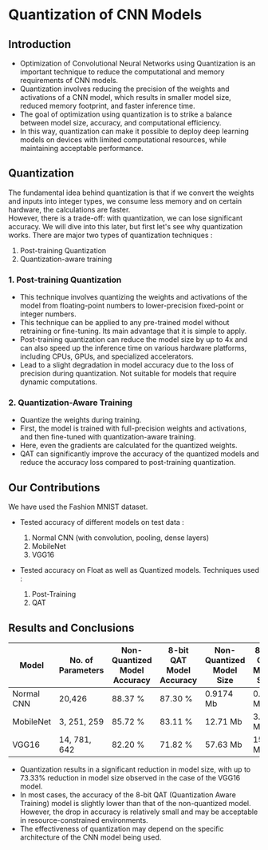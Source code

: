 # **Quantization of CNN Models**

## **Introduction**
- Optimization of Convolutional Neural Networks using Quantization is an important technique to reduce the computational and memory requirements of CNN models. 
- Quantization involves reducing the precision of the weights and activations of a CNN model, which results in smaller model size, reduced memory footprint, and faster inference time. 
- The goal of optimization using quantization is to strike a balance between model size, accuracy, and computational efficiency. 
- In this way, quantization can make it possible to deploy deep learning models on devices with limited computational resources, while maintaining acceptable performance.

## **Quantization**
The fundamental idea behind quantization is that if we convert the weights and inputs into integer types, we consume less memory and on certain hardware, the calculations are faster. \
However, there is a trade-off: with quantization, we can lose significant accuracy. We will dive into this later, but first let's see why quantization works.
There are major two types of quantization techniques :
1. Post-training Quantization
2. Quantization-aware training

### **1. Post-training Quantization**
- This technique involves quantizing the weights and activations of the model from floating-point numbers to lower-precision fixed-point or integer numbers.
- This technique can be applied to any pre-trained model without retraining or fine-tuning. Its main advantage that it is simple to apply.
- Post-training quantization can reduce the model size by up to 4x and can also speed up the inference time on various hardware platforms, including CPUs, GPUs, and specialized accelerators.
- Lead to a slight degradation in model accuracy due to the loss of precision during quantization. Not suitable for models that require dynamic computations.

### **2. Quantization-Aware Training**
- Quantize the weights during training. 
- First, the model is trained with full-precision weights and activations, and then fine-tuned with quantization-aware training. 
- Here, even the gradients are calculated for the quantized weights. 
- QAT can significantly improve the accuracy of the quantized models and reduce the accuracy loss compared to post-training quantization.

## **Our Contributions**
We have used the Fashion MNIST dataset.
- Tested accuracy of different models on test data :
    1. Normal CNN (with convolution, pooling, dense layers)
    2. MobileNet
    3. VGG16

- Tested accuracy on Float as well as Quantized models. Techniques used :
    1. Post-Training
    2. QAT


## **Results and Conclusions**

| Model      | No. of Parameters | Non-Quantized Model Accuracy | 8-bit QAT Model Accuracy | Non-Quantized Model Size | 8-bit QAT Model Size |
| ---------- | ----------------- | ---------------------------- | ------------------------ | ---------------------------- | ------------------------ |
| Normal CNN | 20,426            | 88.37 %                      | 87.30 %                  | 0.9174 Mb                    | 0.233 Mb                 |
| MobileNet  | 3, 251, 259       | 85.72 %                      | 83.11 %                  | 12.71 Mb                     | 3.36 Mb                  |
| VGG16      | 14, 781, 642      | 82.20 %                      | 71.82 %                  | 57.63 Mb                     | 15.37 Mb                 |

- Quantization results in a significant reduction in model size, with up to 73.33% reduction in model size observed in the case of the VGG16 model.
- In most cases, the accuracy of the 8-bit QAT (Quantization Aware Training) model is slightly lower than that of the non-quantized model. However, the drop in accuracy is relatively small and may be acceptable in resource-constrained environments.
- The effectiveness of quantization may depend on the specific architecture of the CNN model being used.


